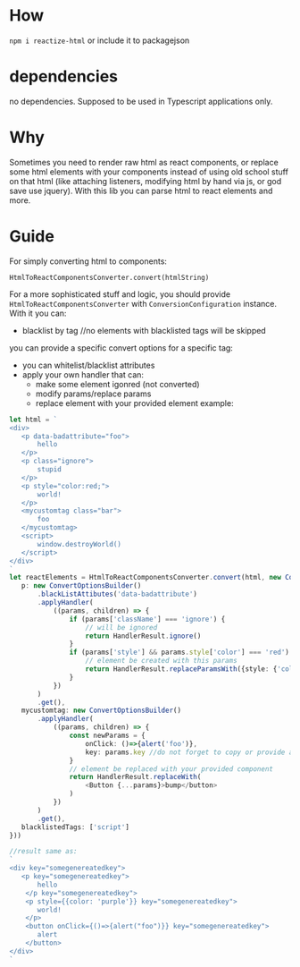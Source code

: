 # How 
`npm i reactize-html`
or include it to packagejson

# dependencies
no dependencies. Supposed to be used in Typescript applications only.

# Why
Sometimes you need to render raw html as react components, or replace some html elements with your components instead of
using old school stuff on that html (like attaching listeners, modifying html by hand via js, or god save use jquery).
With this lib you can parse html to react elements and more.

# Guide
For simply converting html to components:

`HtmlToReactComponentsConverter.convert(htmlString)`

For a more sophisticated stuff and logic, you should provide `HtmlToReactComponentsConverter` with `ConversionConfiguration`
instance. With it you can:
- blacklist by tag //no elements with blacklisted tags will be skipped

you can provide a specific convert options for a specific tag:
- you can whitelist/blacklist attributes
- apply your own handler that can:
    - make some element igonred (not converted)
    - modify params/replace params
    - replace element with your provided element
 example:
 ```typescript
let html = `
<div>
    <p data-badattribute="foo">
        hello
    </p>
    <p class="ignore">
        stupid    
    </p>
    <p style="color:red;">
        world!
    </p>
    <mycustomtag class="bar">
        foo
    </mycustomtag>
    <script>
        window.destroyWorld()
    </script>
</div>
`
let reactElements = HtmlToReactComponentsConverter.convert(html, new ConversionConfiguration({
    p: new ConvertOptionsBuilder()
        .blackListAttibutes('data-badattribute')
        .applyHandler(
            ((params, children) => {
                if (params['className'] === 'ignore') {
                    // will be ignored
                    return HandlerResult.ignore()
                }
                if (params['style'] && params.style['color'] === 'red') {
                    // element be created with this params
                    return HandlerResult.replaceParamsWith({style: {'color': 'purple'}})
                }
            })
        )
        .get(),
    mycustomtag: new ConvertOptionsBuilder()
        .applyHandler(
            ((params, children) => {
                const newParams = {
                    onClick: ()=>{alert('foo')},
                    key: params.key //do not forget to copy or provide a key!
                }
                // element be replaced with your provided component
                return HandlerResult.replaceWith(
                    <Button {...params}>bump</button>
                )
            })
        )
        .get(),
    blacklistedTags: ['script']
}))

//result same as:
`
<div key="somegenereatedkey">
    <p key="somegenereatedkey">
        hello
     </p key="somegenereatedkey">
     <p style={{color: 'purple'}} key="somegenereatedkey">
        world!
     </p>
     <button onClick={()=>{alert("foo")}} key="somegenereatedkey"> 
        alert
     </button>
 </div>
 `
```




